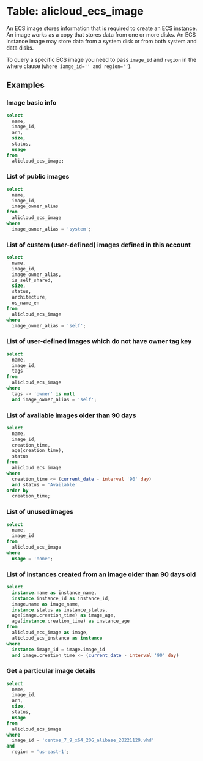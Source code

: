 # Table: alicloud_ecs_image

An ECS image stores information that is required to create an ECS instance. An image works as a copy that stores data from one or more disks. An ECS instance image may store data from a system disk or from both system and data disks.

To query a specific ECS image you need to pass `image_id` and `region` in the where clause (`where iamge_id='' and region=''`).

## Examples

### Image basic info

```sql
select
  name,
  image_id,
  arn,
  size,
  status,
  usage
from
  alicloud_ecs_image;
```

### List of public images

```sql
select
  name,
  image_id,
  image_owner_alias
from
  alicloud_ecs_image
where
  image_owner_alias = 'system';
```

### List of custom (user-defined) images defined in this account

```sql
select
  name,
  image_id,
  image_owner_alias,
  is_self_shared,
  size,
  status,
  architecture,
  os_name_en
from
  alicloud_ecs_image
where
  image_owner_alias = 'self';
```

### List of user-defined images which do not have owner tag key

```sql
select
  name,
  image_id,
  tags
from
  alicloud_ecs_image
where
  tags -> 'owner' is null
  and image_owner_alias = 'self';
```

### List of available images older than 90 days

```sql
select
  name,
  image_id,
  creation_time,
  age(creation_time),
  status
from
  alicloud_ecs_image
where
  creation_time <= (current_date - interval '90' day)
  and status = 'Available'
order by
  creation_time;
```

### List of unused images

```sql
select
  name,
  image_id
from
  alicloud_ecs_image
where
  usage = 'none';
```

### List of instances created from an image older than 90 days old

```sql
select
  instance.name as instance_name,
  instance.instance_id as instance_id,
  image.name as image_name,
  instance.status as instance_status,
  age(image.creation_time) as image_age,
  age(instance.creation_time) as instance_age
from
  alicloud_ecs_image as image,
  alicloud_ecs_instance as instance
where
  instance.image_id = image.image_id
  and image.creation_time <= (current_date - interval '90' day)
```

### Get a particular image details

```sql
select
  name,
  image_id,
  arn,
  size,
  status,
  usage
from
  alicloud_ecs_image
where
  image_id = 'centos_7_9_x64_20G_alibase_20221129.vhd'
and
  region = 'us-east-1';
```